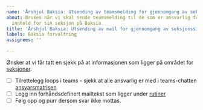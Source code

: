 ```yaml
---
name: 'Årshjul Baksia: Utsending av teamsmelding for gjennomgang av seksjonssiden'
about: Brukes når vi skal sende teamsmelding til de som er ansvarlig for å oppdatere
  innhold for sin seksjon på Baksia
title: 'Årshjul Baksia: Utsending av mail for gjennomgang av seksjonssiden'
labels: Baksia forvaltning
assignees: ''

---
```


Ønsker at vi får tatt en sjekk på at informasjonen som ligger på området for [seksjoner](https://baksia.digdir.no/brukeropplevelse-og-datadeling/seksjoner/).

- [ ] Tilrettelegg loops i teams - sjekk at alle ansvarlig er med i teams-chatten [ansvarsmatrisen](https://digdir.sharepoint.com/:p:/r/sites/TeamStyringssystem/Delte%20dokumenter/General/Baksia_leveranser/Ansvarsmatrise%20Baksia/Ansvarsmatrise%20Baksia%20per%2028.11.2024.pptx?d=w923db82deaa34b56915dd50ff5b7f712&csf=1&web=1&e=TFeHkL)
- [ ] Legg inn forhåndsdefinert mailtekst som ligger under [rutiner](https://digdir.sharepoint.com/:f:/r/sites/TeamStyringssystem/Delte%20dokumenter/General/Baksia_leveranser/Rutiner%20knyttet%20til%20%C3%A5rshjul?csf=1&web=1&e=rpom0x)
- [ ] Følg opp og purr dersom svar ikke mottas.
